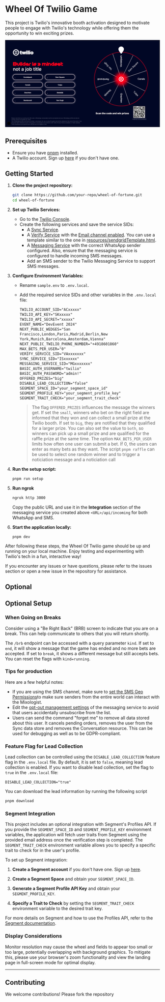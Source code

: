 # Wheel Of Twilio Game

This project is Twilio's innovative booth activation designed to motivate people to engage with Twilio's technology while offering them the opportunity to win exciting prizes.

![Screenshot of the game](./resources/wheel.png)

## Prerequisites

- Ensure you have [pnpm](https://pnpm.io/) installed.
- A Twilio account. Sign up [here](https://www.twilio.com/try-twilio) if you don't have one.

## Getting Started

1. **Clone the project repository:**

   ```bash
   git clone https://github.com/your-repo/wheel-of-fortune.git
   cd wheel-of-fortune
   ```

2. **Set up Twilio Services:**

   - Go to the [Twilio Console](https://www.twilio.com/console).
   - Create the following services and save the service SIDs:
     - A [Sync Service](https://twilio.com/console/sync).
     - A [Verify Service](https://twilio.com/console/verify) with the [Email channel enabled](https://www.twilio.com/docs/verify/email). You can use a template similar to the one in [resources/sendgridTemplate.html](resources/sendgridTemplate.html).
     - A [Messaging Service](https://twilio.com/console/messaging) with the correct WhatsApp sender configured. Also, ensure that the messaging service is configured to handle incoming SMS messages.
     - Add an SMS sender to the Twilio Messaging Service to support SMS messages.

3. **Configure Environment Variables:**

   - Rename `sample.env` to `.env.local`.
   - Add the required service SIDs and other variables in the `.env.local` file:

     ```env
     TWILIO_ACCOUNT_SID="ACxxxxx"
     TWILIO_API_KEY="SKxxxxx"
     TWILIO_API_SECRET="xxxxx"
     EVENT_NAME="DevEvent 2024"
     NEXT_PUBLIC_WEDGES="San Francisco,London,Paris,Madrid,Berlin,New York,Munich,Barcelona,Amsterdam,Vienna"
     NEXT_PUBLIC_TWILIO_PHONE_NUMBER="+4918601860"
     MAX_BETS_PER_USER="0"
     VERIFY_SERVICE_SID="VAxxxxxxx"
     SYNC_SERVICE_SID="ISxxxxxx"
     MESSAGING_SERVICE_SID="MGxxxxxxx"
     BASIC_AUTH_USERNAME="twilio"
     BASIC_AUTH_PASSWORD="admin!"
     OFFERED_PRIZES="big"
     DISABLE_LEAD_COLLECTION="false"
     SEGMENT_SPACE_ID="your_segment_space_id"
     SEGMENT_PROFILE_KEY="your_segment_profile_key"
     SEGMENT_TRAIT_CHECK="your_segment_trait_check"
     ```

     > The flag `OFFERED_PRIZES` influences the message the winners get. If set the `small`, winners who bet on the right field are informed that they won and can collect a small prize at the Twilio booth. If set to `big`, they are notified that they qualified for a larger prize. You can also set the value to `both`, so winners can pick up a small prize and are qualified for the raffle prize at the same time.
     > The option `MAX_BETS_PER_USER` limits how often one user can submit a bet. If 0, the users can enter as many bets as they want.
     > The script `pnpm raffle` can be used to select one random winner and to trigger a noticiation message and a noticiation call

4. **Run the setup script:**

   ```bash
   pnpm run setup
   ```

5. **Run ngrok**

   ```bash
   ngrok http 3000
   ```

   Copy the public URL and use it in the **Integration** section of the messaging service you created above `<URL>/api/incoming` for both WhatsApp and SMS.

6. **Start the application locally:**
   ```bash
   pnpm dev
   ```

After following these steps, the Wheel Of Twilio game should be up and running on your local machine. Enjoy testing and experimenting with Twilio's tech in a fun, interactive way!

If you encounter any issues or have questions, please refer to the issues section or open a new issue in the repository for assistance.

## Optional

## Optional Setup

### When Going on Breaks

Consider using a "Be Right Back" (BRB) screen to indicate that you are on a break. This can help communicate to others that you will return shortly.

The `/brb` endpoint can be accessed with a query parameter `kind`. If set to `end`, it will show a message that the game has ended and no more bets are accepted. If set to `break`, it shows a different message but still accepts bets. You can reset the flags with `kind=running`.

### Tips for production

Here are a few helpful notes:

- If you are using the SMS channel, make sure to [set the SMS Geo Permissions](https://www.twilio.com/docs/messaging/guides/sms-geo-permissions)to make sure senders from the entire world can interact with the Mixologist.
- Edit the [opt-out management settings](https://help.twilio.com/articles/360034798533-Getting-Started-with-Advanced-Opt-Out-for-Messaging-Services) of the messaging service to avoid that users accidentally unsubscribe from the list.
- Users can send the command "forget me" to remove all data stored about this user. It cancels pending orders, removes the user from the Sync data store and removes the Conversation resource. This can be used for debugging as well as to be GDPR-compliant.

### Feature Flag for Lead Collection

Lead collection can be controlled using the `DISABLE_LEAD_COLLECTION` feature flag in the `.env.local` file. By default, it is set to `false`, meaning lead collection is enabled. If you want to disable lead collection, set the flag to `true` in the `.env.local` file:

```env
DISABLE_LEAD_COLLECTION="true"
```

You can download the lead information by running the following script

```bash
pnpm download
```

### Segment Integration

This project includes an optional integration with Segment's Profiles API. If you provide the `SEGMENT_SPACE_ID` and `SEGMENT_PROFILE_KEY` environment variables, the application will fetch user traits from Segment using the provided email address once the verification step is completed. The `SEGMENT_TRAIT_CHECK` environment variable allows you to specify a specific trait to check for in the user's profile.

To set up Segment integration:

1. **Create a Segment account** if you don't have one. Sign up [here](https://segment.com/).

2. **Create a Segment Space** and obtain your `SEGMENT_SPACE_ID`.

3. **Generate a Segment Profile API Key** and obtain your `SEGMENT_PROFILE_KEY`.

4. **Specify a Trait to Check** by setting the `SEGMENT_TRAIT_CHECK` environment variable to the desired trait key.

For more details on Segment and how to use the Profiles API, refer to the [Segment documentation](https://segment.com/docs/).

### Display Considerations

Monitor resolution may cause the wheel and fields to appear too small or too large, potentially overlapping with background graphics. To mitigate this, please use your browser's zoom functionality and view the landing page in full-screen mode for optimal display.

---

## Contributing

We welcome contributions! Please fork the repository
